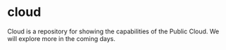 # cloud
Cloud is a repository for showing the capabilities of the Public Cloud.
We will explore more in the coming days.
